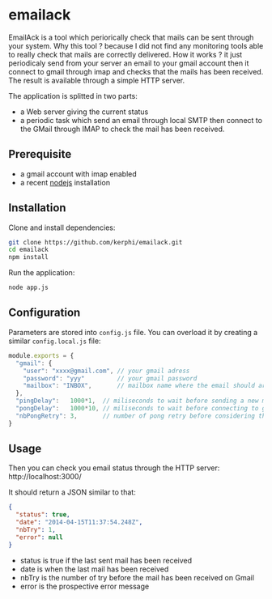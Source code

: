 # emailack

EmailAck is a tool which periorically check that mails can be sent through your system.
Why this tool ? because I did not find any monitoring tools able to really check that mails are correctly delivered.
How it works ? it just  periodicaly send from your server an email to your gmail account then it connect to gmail through imap and checks that the mails has been received. The result is available through a simple HTTP server.

The application is splitted in two parts:
- a Web server giving the current status
- a periodic task which send an email through local SMTP then connect to the GMail through IMAP to check the mail has been received. 

## Prerequisite

- a gmail account with imap enabled
- a recent [nodejs](http://nodejs.org/) installation

## Installation

Clone and install dependencies:
```bash
git clone https://github.com/kerphi/emailack.git
cd emailack
npm install
```

Run the application:
```bash
node app.js
```

## Configuration

Parameters are stored into ``config.js`` file. You can overload it by creating a similar ``config.local.js`` file:
```javascript
module.exports = {
  "gmail": {
    "user": "xxxx@gmail.com", // your gmail adress
    "password": "yyy"         // your gmail password
    "mailbox": "INBOX",       // mailbox name where the email should arrive
  },
  "pingDelay":   1000*1,  // miliseconds to wait before sending a new mail
  "pongDelay":   1000*10, // miliseconds to wait before connecting to gmail to check that the mail arrived
  "nbPongRetry": 3,       // number of pong retry before considering the mail is not received
}
``` 

## Usage

Then you can check you email status through the HTTP server: http://localhost:3000/

It should return a JSON similar to that:
```json
{
  "status": true,
  "date": "2014-04-15T11:37:54.248Z",
  "nbTry": 1,
  "error": null
}
```

- status is true if the last sent mail has been received
- date is when the last mail has been received
- nbTry is the number of try before the mail has been received on Gmail 
- error is the prospective error message
